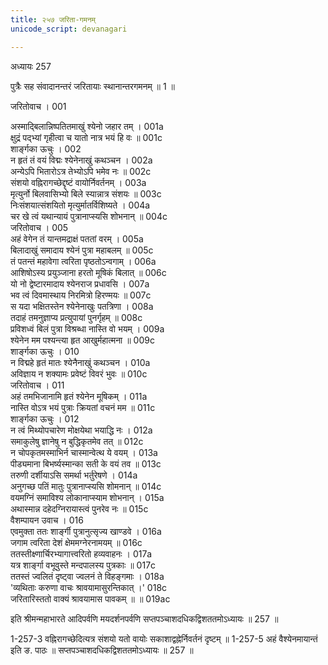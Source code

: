 ```yaml
---
title: २५७ जरिता-गमनम्
unicode_script: devanagari

---
```



अध्यायः 257

पुत्रैः सह संवादानन्तरं जरितायाः स्थानान्तरगमनम् ॥ 1 ॥

जरितोवाच ।	001  

अस्माद्बिलान्निष्पतितमाखुं श्येनो जहार तम् ।	001a  
क्षुद्रं पद्भ्यां गृहीत्वा च यातो नात्र भयं हि वः ॥	001c  
शार्ङ्गका ऊचुः ।	002  
न हृतं तं वयं विद्मः श्येनेनाखुं कथञ्चन ।	002a  
अन्येऽपि भितारोऽत्र तेभ्योऽपि भमेव नः ॥	002c  
संशयो वह्निरागच्छेद्दृष्टं वायोर्निवर्तनम् ।	003a  
मृत्युर्नो बिलवासिभ्यो बिले स्यान्नात्र संशयः ॥	003c  
निःसंशयात्संशयितो मृत्युर्मातर्विशिष्यते ।	004a  
चर खे त्वं यथान्यायं पुत्रानाप्स्यसि शोभनान् ॥	004c  
जरितोवाच ।	005  
अहं वेगेन तं यान्तमद्राक्षं पततां वरम् ।	005a  
बिलादाखुं समादाय श्येनं पुत्रा महाबलम् ॥	005c  
तं पतन्तं महावेगा त्वरिता पृष्ठतोऽन्वगाम् ।	006a  
आशिषोऽस्य प्रयुञ्जाना हरतो मूषिकं बिलात् ॥	006c  
यो नो द्वेष्टारमादाय श्येनराज प्रधावसि ।	007a  
भव त्वं दिवमास्थाय निरमित्रो हिरण्मयः ॥	007c  
स यदा भक्षितस्तेन श्येनेनाखुः पतत्रिणा ।	008a  
तदाहं तमनुज्ञाप्य प्रत्युपायां पुनर्गृहम् ॥	008c  
प्रविशध्वं बिलं पुत्रा विश्रब्धा नास्ति वो भयम् ।	009a  
श्येनेन मम पश्यन्त्या हृत आखुर्महात्मना ॥	009c  
शार्ङ्गका ऊचुः ।	010  
न विद्महे हृतं मातः श्येनैनाखुं कथञ्चन ।	010a  
अविज्ञाय न शक्यामः प्रवेष्टं विवरं भुवः ॥	010c  
जरितोवाच ।	011  
अहं तमभिजानामि हृतं श्येनेन मूषिकम् ।	011a  
नास्ति वोऽत्र भयं पुत्राः क्रियतां वचनं मम ॥	011c  
शार्ङ्गका ऊचुः ।	012  
न त्वं मिथ्योपचारेण मोक्षयेथा भयाद्धि नः ।	012a  
समाकुलेषु ज्ञानेषु न बुद्धिकृतमेव तत् ॥	012c  
न चोपकृतमस्माभिर्न चास्मान्वेत्थ ये वयम् ।	013a  
पीड्यमाना बिभर्ष्यस्मान्का सती के वयं तव ॥	013c  
तरुणी दर्शीयाऽसि समर्था भर्तुरेषणे ।	014a  
अनुगच्छ पतिं मातुः पुत्रानाप्स्यसि शोमनान् ॥	014c  
वयमग्निं समाविश्य लोकानाप्स्याम शोभनान् ।	015a  
अथास्मान्न दहेदग्निरायास्त्वं पुनरेव नः ॥	015c  
वैशम्पायन उवाच ।	016  
एवमुक्ता ततः शार्ङ्गी पुत्रानुत्सृज्य खाण्डवे ।	016a  
जगाम त्वरिता देशं क्षेममग्नेरनामयम् ॥	016c  
ततस्तीक्ष्णार्चिरभ्यागात्त्वरितो हव्यवाहनः ।	017a  
यत्र शार्ङ्गा वभूवुस्ते मन्दपालस्य पुत्रकाः ॥	017c  
ततस्तं ज्वलितं दृष्ट्वा ज्वलनं ते विहङ्गमाः ।	018a  
\'व्यथिताः करुणा वाचः श्रावयामासुरन्तिकात् ।\'	018c  
जरितारिस्ततो वाक्यं श्रावयामास पावकम् ॥ ॥	019ac  

इति श्रीमन्महाभारते आदिपर्वणि मयदर्शनपर्वणि सप्तपञ्चाशदधिकद्विशततमोऽध्यायः ॥ 257 ॥

1-257-3 वह्निरागच्छेदित्यत्र संशयो यतो वायोः सकाशाद्वह्नेर्निवर्तनं दृष्टम् ॥ 1-257-5 अहं वैश्येनमायान्तं इति ङ. पाठः ॥ सप्तपञ्चाशदधिकद्विशततमोऽध्यायः ॥ 257 ॥